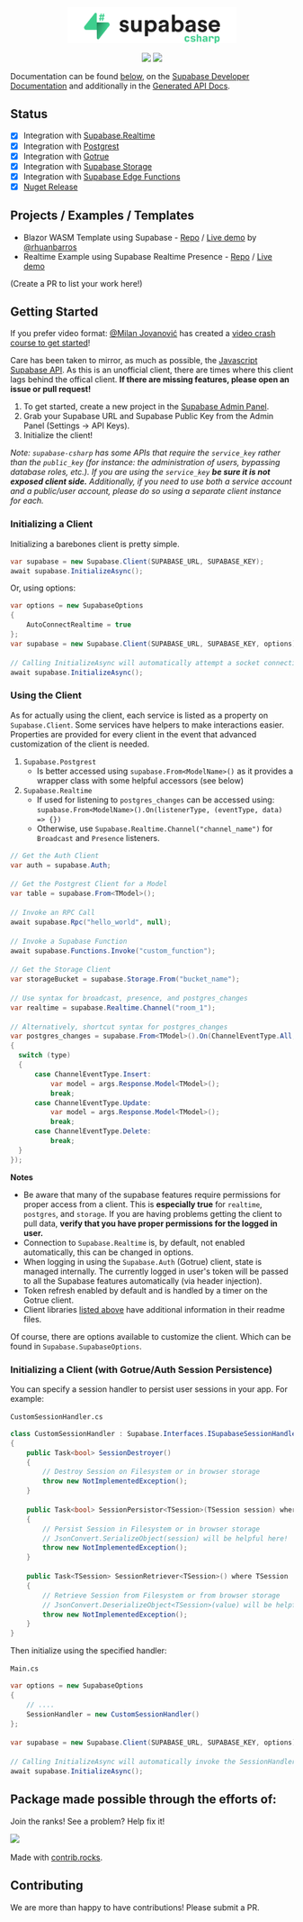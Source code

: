 <p align="center">
<img width="300" src=".github/supabase-csharp.png"/>
</p>
<p align="center">
  <img src="https://github.com/supabase/supabase-csharp/workflows/Build%20And%20Test/badge.svg"/>
  <a href="https://www.nuget.org/packages/supabase-csharp/">
    <img src="https://img.shields.io/nuget/vpre/supabase-csharp"/>
  </a>
</p>

Documentation can be found [below](#getting-started), on the [Supabase Developer Documentation](https://supabase.com/docs/reference/csharp/introduction) and additionally in the [Generated API Docs](https://supabase-community.github.io/supabase-csharp/api/Supabase.Client.html).

## Status

- [x] Integration with [Supabase.Realtime](https://github.com/supabase-community/realtime-csharp)
- [x] Integration with [Postgrest](https://github.com/supabase-community/postgrest-csharp)
- [x] Integration with [Gotrue](https://github.com/supabase-community/gotrue-csharp)
- [x] Integration with [Supabase Storage](https://github.com/supabase-community/storage-csharp)
- [x] Integration with [Supabase Edge Functions](https://github.com/supabase-community/functions-csharp)
- [x] [Nuget Release](https://www.nuget.org/packages/supabase-csharp)

## Projects / Examples / Templates

- Blazor WASM Template using Supabase - [Repo](/Examples/BlazorWebAssemblySupabaseTemplate) / [Live demo](https://blazorwasmsupabasetemplate.web.app/) by [@rhuanbarros](https://github.com/rhuanbarros)
- Realtime Example using Supabase Realtime Presence - [Repo](https://github.com/supabase-community/realtime-csharp/tree/master/Examples/PresenceExample) / [Live demo](https://multiplayer-csharp.azurewebsites.net/)

(Create a PR to list your work here!)

## Getting Started

If you prefer video format: [@Milan Jovanović](https://www.youtube.com/@MilanJovanovicTech) has created a [video crash course to get started](https://www.youtube.com/watch?v=uviVTDtYeeE)!

Care has been taken to mirror, as much as possible, the [Javascript Supabase API](https://github.com/supabase/supabase-js). As this is an unofficial client, there are times where this client lags behind the offical client. **If there are missing features, please open an issue or pull request!**

1. To get started, create a new project in the [Supabase Admin Panel](https://app.supabase.io).
2. Grab your Supabase URL and Supabase Public Key from the Admin Panel (Settings -> API Keys).
3. Initialize the client!

_Note: `supabase-csharp` has some APIs that require the `service_key` rather than the `public_key` (for instance: the administration of users, bypassing database roles, etc.). If you are using the `service_key` **be sure it is not exposed client side.** Additionally, if you need to use both a service account and a public/user account, please do so using a separate client instance for each._

### Initializing a Client

Initializing a barebones client is pretty simple.

```c#
var supabase = new Supabase.Client(SUPABASE_URL, SUPABASE_KEY);
await supabase.InitializeAsync();
```

Or, using options:

```c#
var options = new SupabaseOptions
{
    AutoConnectRealtime = true
};
var supabase = new Supabase.Client(SUPABASE_URL, SUPABASE_KEY, options);

// Calling InitializeAsync will automatically attempt a socket connection if specified in the options.
await supabase.InitializeAsync();
```

### Using the Client

As for actually using the client, each service is listed as a property on `Supabase.Client`. Some services have helpers to make interactions easier. Properties are provided for every client in the event that advanced customization of the client is needed.

1. `Supabase.Postgrest`
   - Is better accessed using `supabase.From<ModelName>()` as it provides a wrapper class with some helpful accessors (see below)
2. `Supabase.Realtime`
   - If used for listening to `postgres_changes` can be accessed using: `supabase.From<ModelName>().On(listenerType, (eventType, data) => {})`
   - Otherwise, use `Supabase.Realtime.Channel("channel_name")` for `Broadcast` and `Presence` listeners.

```c#
// Get the Auth Client
var auth = supabase.Auth;

// Get the Postgrest Client for a Model
var table = supabase.From<TModel>();

// Invoke an RPC Call
await supabase.Rpc("hello_world", null);

// Invoke a Supabase Function
await supabase.Functions.Invoke("custom_function");

// Get the Storage Client
var storageBucket = supabase.Storage.From("bucket_name");

// Use syntax for broadcast, presence, and postgres_changes
var realtime = supabase.Realtime.Channel("room_1");

// Alternatively, shortcut syntax for postgres_changes
var postgres_changes = supabase.From<TModel>().On(ChannelEventType.All, (type, args) =>
{
  switch (type)
  {
      case ChannelEventType.Insert:
          var model = args.Response.Model<TModel>();
          break;
      case ChannelEventType.Update:
          var model = args.Response.Model<TModel>();
          break;
      case ChannelEventType.Delete:
          break;
  }
});
```

**Notes**

- Be aware that many of the supabase features require permissions for proper access from a client. This is **especially true** for `realtime`, `postgres`, and `storage`. If you are having problems getting the client to pull data, **verify that you have proper permissions for the logged in user.**
- Connection to `Supabase.Realtime` is, by default, not enabled automatically, this can be changed in options.
- When logging in using the `Supabase.Auth` (Gotrue) client, state is managed internally. The currently logged in user's token will be passed to all the Supabase features automatically (via header injection).
- Token refresh enabled by default and is handled by a timer on the Gotrue client.
- Client libraries [listed above](#status) have additional information in their readme files.

Of course, there are options available to customize the client. Which can be found in `Supabase.SupabaseOptions`.

### Initializing a Client (with Gotrue/Auth Session Persistence)

You can specify a session handler to persist user sessions in your app. For example:

`CustomSessionHandler.cs`

```c#
class CustomSessionHandler : Supabase.Interfaces.ISupabaseSessionHandler
{
    public Task<bool> SessionDestroyer()
    {
        // Destroy Session on Filesystem or in browser storage
        throw new NotImplementedException();
    }

    public Task<bool> SessionPersistor<TSession>(TSession session) where TSession : Session
    {
        // Persist Session in Filesystem or in browser storage
        // JsonConvert.SerializeObject(session) will be helpful here!
        throw new NotImplementedException();
    }

    public Task<TSession> SessionRetriever<TSession>() where TSession : Session
    {
        // Retrieve Session from Filesystem or from browser storage
        // JsonConvert.DeserializeObject<TSession>(value) will be helpful here!
        throw new NotImplementedException();
    }
}
```

Then initialize using the specified handler:

`Main.cs`

```c#
var options = new SupabaseOptions
{
    // ....
    SessionHandler = new CustomSessionHandler()
};

var supabase = new Supabase.Client(SUPABASE_URL, SUPABASE_KEY, options);

// Calling InitializeAsync will automatically invoke the SessionHandler to setup the internal session state
await supabase.InitializeAsync();
```

## Package made possible through the efforts of:

Join the ranks! See a problem? Help fix it!

<a href="https://github.com/supabase-community/supabase-csharp/graphs/contributors">
  <img src="https://contrib.rocks/image?repo=supabase-community/supabase-csharp" />
</a>

Made with [contrib.rocks](https://contrib.rocks/preview?repo=supabase-community%2Fsupabase-csharp).

## Contributing

We are more than happy to have contributions! Please submit a PR.
